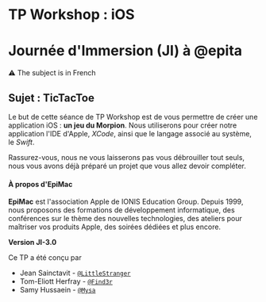 # TP Workshop : iOS
# Journée d'Immersion (JI) à @epita

:warning: The subject is in French

## Sujet : TicTacToe

Le but de cette séance de TP Workshop est de vous permettre de créer une application iOS : **un jeu du Morpion**. Nous utiliserons pour créer notre application l'IDE d'Apple, *XCode*, ainsi que le langage associé au système, le *Swift*.

Rassurez-vous, nous ne vous laisserons pas vous débrouiller tout seuls, nous vous avons déjà préparé un projet que vous allez devoir compléter.

#### À propos d'EpiMac
**EpiMac** est l'association Apple de IONIS Education Group. Depuis 1999, nous proposons des formations de développement informatique, des conférences sur le thème des nouvelles technologies, des ateliers pour maîtriser vos produits Apple, des soirées dédiées et plus encore.

**Version JI-3.0**

Ce TP a été conçu par

- Jean Sainctavit - [``@LittleStranger``](https://github.com/L1ttleStranger)
- Tom-Eliott Herfray - [``@Find3r``](https://github.com/TomEliott)
- Samy Hussaein - [``@Mysa``](https://github.com/SamyHussaein)
